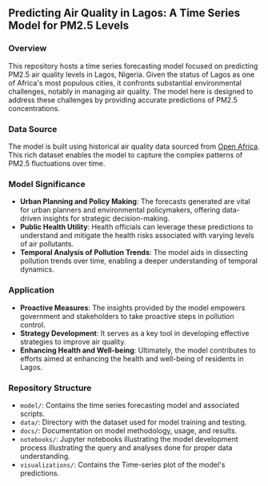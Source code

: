 ## Predicting Air Quality in Lagos: A Time Series Model for PM2.5 Levels

### Overview
This repository hosts a time series forecasting model focused on predicting PM2.5 air quality levels in Lagos, Nigeria. Given the status of Lagos as one of Africa's most populous cities, it confronts substantial environmental challenges, notably in managing air quality. The model here is designed to address these challenges by providing accurate predictions of PM2.5 concentrations.

### Data Source
The model is built using historical air quality data sourced from [Open Africa](https://africaopendata.org/). This rich dataset enables the model to capture the complex patterns of PM2.5 fluctuations over time.

### Model Significance
- **Urban Planning and Policy Making**: The forecasts generated are vital for urban planners and environmental policymakers, offering data-driven insights for strategic decision-making.
- **Public Health Utility**: Health officials can leverage these predictions to understand and mitigate the health risks associated with varying levels of air pollutants.
- **Temporal Analysis of Pollution Trends**: The model aids in dissecting pollution trends over time, enabling a deeper understanding of temporal dynamics.

### Application
- **Proactive Measures**: The insights provided by the model empowers government and stakeholders to take proactive steps in pollution control.
- **Strategy Development**: It serves as a key tool in developing effective strategies to improve air quality.
- **Enhancing Health and Well-being**: Ultimately, the model contributes to efforts aimed at enhancing the health and well-being of residents in Lagos.

### Repository Structure
- `model/`: Contains the time series forecasting model and associated scripts.
- `data/`: Directory with the dataset used for model training and testing.
- `docs/`: Documentation on model methodology, usage, and results.
- `notebooks/`: Jupyter notebooks illustrating the model development process illustrating the query and analyses done for proper data understanding.
- `visualizations/`: Contains the Time-series plot of the model's predictions.
